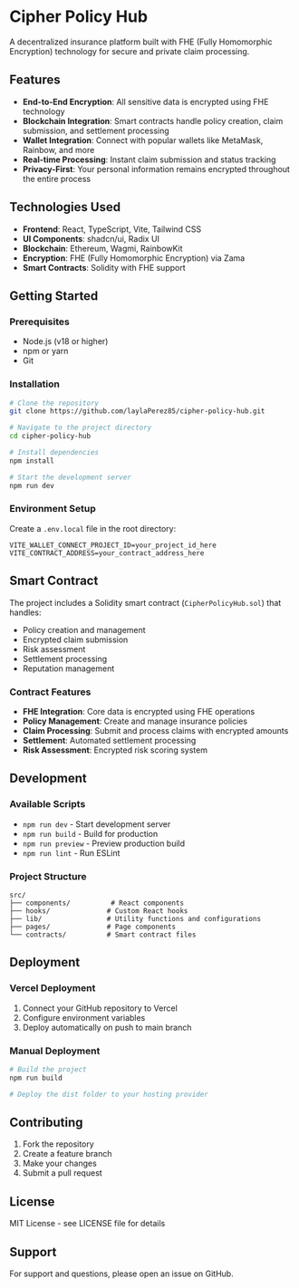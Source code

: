 # Cipher Policy Hub

A decentralized insurance platform built with FHE (Fully Homomorphic Encryption) technology for secure and private claim processing.

## Features

- **End-to-End Encryption**: All sensitive data is encrypted using FHE technology
- **Blockchain Integration**: Smart contracts handle policy creation, claim submission, and settlement processing
- **Wallet Integration**: Connect with popular wallets like MetaMask, Rainbow, and more
- **Real-time Processing**: Instant claim submission and status tracking
- **Privacy-First**: Your personal information remains encrypted throughout the entire process

## Technologies Used

- **Frontend**: React, TypeScript, Vite, Tailwind CSS
- **UI Components**: shadcn/ui, Radix UI
- **Blockchain**: Ethereum, Wagmi, RainbowKit
- **Encryption**: FHE (Fully Homomorphic Encryption) via Zama
- **Smart Contracts**: Solidity with FHE support

## Getting Started

### Prerequisites

- Node.js (v18 or higher)
- npm or yarn
- Git

### Installation

```bash
# Clone the repository
git clone https://github.com/laylaPerez85/cipher-policy-hub.git

# Navigate to the project directory
cd cipher-policy-hub

# Install dependencies
npm install

# Start the development server
npm run dev
```

### Environment Setup

Create a `.env.local` file in the root directory:

```env
VITE_WALLET_CONNECT_PROJECT_ID=your_project_id_here
VITE_CONTRACT_ADDRESS=your_contract_address_here
```

## Smart Contract

The project includes a Solidity smart contract (`CipherPolicyHub.sol`) that handles:

- Policy creation and management
- Encrypted claim submission
- Risk assessment
- Settlement processing
- Reputation management

### Contract Features

- **FHE Integration**: Core data is encrypted using FHE operations
- **Policy Management**: Create and manage insurance policies
- **Claim Processing**: Submit and process claims with encrypted amounts
- **Settlement**: Automated settlement processing
- **Risk Assessment**: Encrypted risk scoring system

## Development

### Available Scripts

- `npm run dev` - Start development server
- `npm run build` - Build for production
- `npm run preview` - Preview production build
- `npm run lint` - Run ESLint

### Project Structure

```
src/
├── components/          # React components
├── hooks/              # Custom React hooks
├── lib/                # Utility functions and configurations
├── pages/              # Page components
└── contracts/          # Smart contract files
```

## Deployment

### Vercel Deployment

1. Connect your GitHub repository to Vercel
2. Configure environment variables
3. Deploy automatically on push to main branch

### Manual Deployment

```bash
# Build the project
npm run build

# Deploy the dist folder to your hosting provider
```

## Contributing

1. Fork the repository
2. Create a feature branch
3. Make your changes
4. Submit a pull request

## License

MIT License - see LICENSE file for details

## Support

For support and questions, please open an issue on GitHub.
